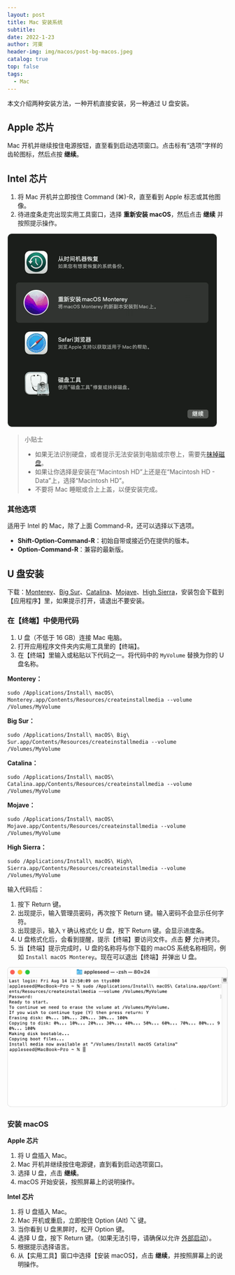 ```yaml
---
layout: post
title: Mac 安装系统
subtitle: 
date: 2022-1-23
author: 河東
header-img: img/macos/post-bg-macos.jpeg
catalog: true
top: false
tags:
  - Mac
---
```


本文介绍两种安装方法，一种开机直接安装，另一种通过 U 盘安装。

## Apple 芯片

Mac 开机并继续按住电源按钮，直至看到启动选项窗口。点击标有“选项”字样的齿轮图标，然后点按 **继续**。

## Intel 芯片

1. 将 Mac 开机并立即按住 Command (⌘)-R，直至看到 Apple 标志或其他图像。
2. 待进度条走完出现实用工具窗口，选择 **重新安装 macOS**，然后点击 **继续** 并按照提示操作。

![](/img/macos/1.png)

> 小贴士
>
> - 如果无法识别硬盘，或者提示无法安装到电脑或宗卷上，需要先[抹掉磁盘](https://support.apple.com/zh-cn/HT208496)。
> - 如果让你选择是安装在“Macintosh HD”上还是在“Macintosh HD - Data”上，选择“Macintosh HD”。
> - 不要将 Mac 睡眠或合上上盖，以便安装完成。

### 其他选项

适用于 Intel 的 Mac，除了上面 Command-R，还可以选择以下选项。

- **Shift-Option-Command-R**：初始自带或接近仍在提供的版本。
- **Option-Command-R**：兼容的最新版。



## U 盘安装

下载：[Monterey](https://apps.apple.com/cn/app/macos-monterey/id1576738294?mt=12)、[Big Sur](https://apps.apple.com/cn/app/macos-big-sur/id1526878132?mt=12)、[Catalina](https://apps.apple.com/cn/app/macos-catalina/id1466841314?mt=12)、[Mojave](https://apps.apple.com/cn/app/macos-mojave/id1398502828?mt=12)、[High Sierra](https://apps.apple.com/cn/app/macos-high-sierra/id1246284741?mt=12)，安装包会下载到【应用程序】里，如果提示打开，请退出不要安装。

### 在【终端】中使用代码

1. U 盘（不低于 16 GB）连接 Mac 电脑。
2. 打开应用程序文件夹内实用工具里的【终端】。
3. 在【终端】里输入或粘贴以下代码之一。将代码中的 `MyVolume` 替换为你的 U 盘名称。

**Monterey：**

```
sudo /Applications/Install\ macOS\ Monterey.app/Contents/Resources/createinstallmedia --volume /Volumes/MyVolume
```

**Big Sur：**

```
sudo /Applications/Install\ macOS\ Big\ Sur.app/Contents/Resources/createinstallmedia --volume /Volumes/MyVolume
```

**Catalina：**

```
sudo /Applications/Install\ macOS\ Catalina.app/Contents/Resources/createinstallmedia --volume /Volumes/MyVolume
```

**Mojave：**

```
sudo /Applications/Install\ macOS\ Mojave.app/Contents/Resources/createinstallmedia --volume /Volumes/MyVolume
```

**High Sierra：**

```
sudo /Applications/Install\ macOS\ High\ Sierra.app/Contents/Resources/createinstallmedia --volume /Volumes/MyVolume
```

输入代码后：

1. 按下 Return 键。
2. 出现提示，输入管理员密码，再次按下 Return 键。输入密码不会显示任何字符。
3. 出现提示，输入 `Y` 确认格式化 U 盘，按下 Return 键。会显示进度条。
4. U 盘格式化后，会看到提醒，提示【终端】要访问文件。点击 **好** 允许拷贝。
5. 当【终端】提示完成时，U 盘的名称将与你下载的 macOS 系统名称相同，例如 `Install macOS Monterey`。现在可以退出【终端】并弹出 U 盘。

![](/img/macos/2.jpg)

### 安装 macOS

**Apple 芯片**

1. 将 U 盘插入 Mac。
2. Mac 开机并继续按住电源键，直到看到启动选项窗口。
3. 选择 U 盘，点击 **继续**。
4. macOS 开始安装，按照屏幕上的说明操作。

**Intel 芯片**

1. 将 U 盘插入 Mac。
2. Mac 开机或重启，立即按住 Option (Alt) ⌥ 键。
3. 当你看到 U 盘黑屏时，松开 Option 键。
4. 选择 U 盘，按下 Return 键。（如果无法引导，请确保以允许 [外部启动](https://support.apple.com/zh-cn/HT208198)）。
5. 根据提示选择语言。
6. 从【实用工具】窗口中选择【安装 macOS】，点击 **继续**，并按照屏幕上的说明操作。
